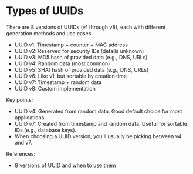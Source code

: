 # Types of UUIDs

There are 8 versions of UUIDs (v1 through v8), each with different generation methods and use cases.

- UUID v1: Timestamp + counter + MAC address
- UUID v2: Reserved for security IDs (details unknown)
- UUID v3: MD5 hash of provided data (e.g., DNS, URLs)
- UUID v4: Random data (most common)
- UUID v5: SHA1 hash of provided data (e.g., DNS, URLs)
- UUID v6: Like v1, but sortable by creation time
- UUID v7: Timestamp + random data
- UUID v8: Custom implementation

Key points:

- UUID v4: Generated from random data. Good default choice for most applications.
- UUID v7: Created from timestamp and random data. Useful for sortable IDs (e.g., database keys).
- When choosing a UUID version, you'll usually be picking between v4 and v7.

References:

- [8 versions of UUID and when to use them](https://ntietz.com/blog/til-uses-for-the-different-uuid-versions)
